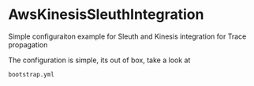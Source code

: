 # AwsKinesisSleuthIntegration
Simple configuraiton example for Sleuth and Kinesis integration for Trace propagation


The configuration is simple, its out of box, take a look at 
```
bootstrap.yml
```
